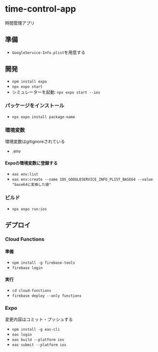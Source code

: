 # time-control-app
時間管理アプリ

## 準備
- `GoogleService-Info.plist`を用意する

## 開発
- `npm install expo`
- `npx expo start`
- シミュレーターを起動: `npx expo start --ios`

### パッケージをインストール
- `npx expo install package-name`

### 環境変数
環境変数はgitignoreされている
- .env

#### Expoの環境変数に登録する
- `eas env:list`
- `eas env:create --name IOS_GOOGLESERVICE_INFO_PLIST_BASE64 --value "base64に変換した値"`

### ビルド
- `npx expo run:ios`

## デプロイ

### Cloud Functions
#### 準備
- `npm install -g firebase-tools`
- `firebase login`

#### 実行
- `cd cloud-functions`
- `firebase deploy --only functions`

### Expo
変更内容はコミット・プッシュする
- `npm install -g eas-cli`
- `eas login`
- `eas build --platform ios`
- `eas submit --platform ios`